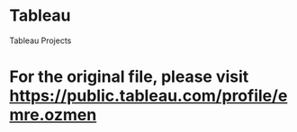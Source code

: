# Tableau
Tableau Projects
# For the original file, please visit https://public.tableau.com/profile/emre.ozmen
